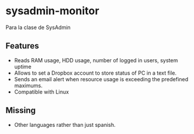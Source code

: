 # sysadmin-monitor
Para la clase de SysAdmin


## Features

- Reads RAM usage, HDD usage, number of logged in users, system uptime
- Allows to set a Dropbox account to store status of PC in a text file.
- Sends an email alert when resource usage is exceeding the predefined maximums.
- Compatible with Linux

## Missing
- Other languages rather than just spanish.
